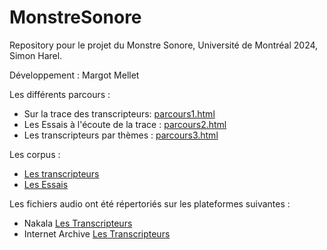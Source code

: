 # MonstreSonore

Repository pour le projet du Monstre Sonore, Université de Montréal 2024, Simon Harel. 

Développement : Margot Mellet

Les différents parcours : 

- Sur la trace des transcripteurs: [parcours1.html](https://mmellet.github.io/MonstreSonore/parcours1.html)
- Les Essais à l'écoute de la trace : [parcours2.html](https://mmellet.github.io/MonstreSonore/parcours2.html)
- Les transcripteurs par thèmes : [parcours3.html](https://mmellet.github.io/MonstreSonore/parcours3.html)

Les corpus : 

- [Les transcripteurs](https://mmellet.github.io/MonstreSonore/corpus1.html)
- [Les Essais](https://mmellet.github.io/MonstreSonore/corpus2.html)

Les fichiers audio ont été répertoriés sur les plateformes suivantes : 

- Nakala [Les Transcripteurs](https://nakala.fr/10.34847/nkl.d85dy5vk)
- Internet Archive [Les Transcripteurs](https://archive.org/details/shar-1244-2)